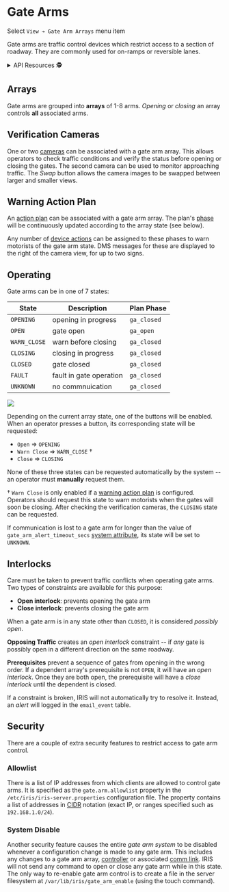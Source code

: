 # Gate Arms

Select `View ➔ Gate Arm Arrays` menu item

Gate arms are traffic control devices which restrict access to a section of
roadway.  They are commonly used for on-ramps or reversible lanes.

<details>
<summary>API Resources 🕵️ </summary>

* `iris/gate_arm_interlock` (lookup table)
* `iris/gate_arm_state` (lookup table)
* `iris/api/gate_arm` (primary)
* `iris/api/gate_arm/{name}`

| Access       | Primary                               | Secondary |
|--------------|---------------------------------------|-----------|
| 👁️  View      | name, location, arm\_state, interlock | geo\_loc, ga\_array, idx, fault |
| 🔧 Configure | controller, notes                     | pin, preset, opposing, downstream |

</details>

## Arrays

Gate arms are grouped into **arrays** of 1-8 arms.  _Opening_ or _closing_ an
array controls **all** associated arms.

## Verification Cameras

One or two [cameras] can be associated with a gate arm array.  This allows
operators to check traffic conditions and verify the status before opening or
closing the gates.  The second camera can be used to monitor approaching
traffic.  The _Swap_ button allows the camera images to be swapped between
larger and smaller views.

## Warning Action Plan

An [action plan] can be associated with a gate arm array.  The plan's [phase]
will be continuously updated according to the array state (see below).

Any number of [device actions] can be assigned to these phases to warn
motorists of the gate arm state.  DMS messages for these are displayed to the
right of the camera view, for up to two signs.

## Operating

Gate arms can be in one of 7 states:

State        | Description             | Plan Phase
-------------|-------------------------|------------
`OPENING`    | opening in progress     | `ga_closed`
`OPEN`       | gate open               | `ga_open`
`WARN_CLOSE` | warn before closing     | `ga_closed`
`CLOSING`    | closing in progress     | `ga_closed`
`CLOSED`     | gate closed             | `ga_closed`
`FAULT`      | fault in gate operation | `ga_closed`
`UNKNOWN`    | no commnuication        | `ga_closed`

![](images/gate_arm_dispatch.png)

Depending on the current array state, one of the buttons will be enabled.  When
an operator presses a button, its corresponding state will be requested:
- `Open` ⇒ `OPENING`
- `Warn Close` ⇒ `WARN_CLOSE` †
- `Close` ⇒ `CLOSING`

None of these three states can be requested automatically by the system -- an
operator must **manually** request them.

† `Warn Close` is only enabled if a [warning action plan] is configured.
Operators should request this state to warn motorists when the gates will soon
be closing.  After checking the verification cameras, the `CLOSING` state can be
requested.

If communication is lost to a gate arm for longer than the value of
`gate_arm_alert_timeout_secs` [system attribute], its state will be set to
`UNKNOWN`.

## Interlocks

Care must be taken to prevent traffic conflicts when operating gate arms.
Two types of constraints are available for this purpose:
- **Open interlock**: prevents opening the gate arm
- **Close interlock**: prevents closing the gate arm

When a gate arm is in any state other than `CLOSED`, it is considered _possibly
open_.

**Opposing Traffic** creates an _open interlock_ constraint -- if _any_ gate is
possibly open in a different direction on the same roadway.

**Prerequisites** prevent a sequence of gates from opening in the wrong order.
If a dependent array's prerequisite is not `OPEN`, it will have an _open
interlock_.  Once they are both open, the prerequisite will have a _close
interlock_ until the dependent is closed.

If a constraint is broken, IRIS will not automatically try to resolve it.
Instead, an _alert_ will logged in the `email_event` table.

## Security

There are a couple of extra security features to restrict access to gate arm
control.

### Allowlist

There is a list of IP addresses from which clients are allowed to control gate
arms.  It is specified as the `gate.arm.allowlist` property in the
`/etc/iris/iris-server.properties` configuration file.  The property contains
a list of addresses in [CIDR] notation (exact IP, or ranges specified such as
`192.168.1.0/24`).

### System Disable

Another security feature causes the entire _gate arm system_ to be disabled
whenever a configuration change is made to any gate arm.  This includes any
changes to a gate arm array, [controller] or associated [comm link].  IRIS will
not send any command to open or close any gate arm while in this state.  The
only way to re-enable gate arm control is to create a file in the server
filesystem at `/var/lib/iris/gate_arm_enable` (using the touch command).


[action plan]: action_plans.html
[cameras]: cameras.html
[CIDR]: https://en.wikipedia.org/wiki/Classless_Inter-Domain_Routing
[comm link]: comm_links.html
[controller]: controllers.html
[device actions]: action_plans.html#device-actions
[phase]: action_plans.html#plan-phases
[system attribute]: system_attributes.html
[warning action plan]: #warning-action-plan
